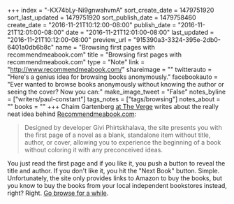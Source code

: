 +++
index = "-KX74bLy-Ni9gnwahvmA"
sort_create_date = 1479751920
sort_last_updated = 1479751920
sort_publish_date = 1479758460
create_date = "2016-11-21T10:12:00-08:00"
publish_date = "2016-11-21T12:01:00-08:00"
date = "2016-11-21T12:01:00-08:00"
last_updated = "2016-11-21T10:12:00-08:00"
preview_url = "915390a3-3324-395e-2db0-6401a0db6b8c"
name = "Browsing first pages with recommendmeabook.com"
title = "Browsing first pages with recommendmeabook.com"
type = "Note"
link = "http://www.recommendmeabook.com/"
shareimage = ""
twitterauto = "Here's a genius idea for browsing books anonymously."
facebookauto = "Ever wanted to browse books anonymously without knowing the author or seeing the cover? Now you can:"
make_image_tweet = "False"
notes_byline = ["writers/paul-constant"]
tags_notes = ["tags/browsing"]
notes_about = ""
books = ""
+++
Chaim Gartenberg [at The Verge](http://www.theverge.com/2016/11/19/13680564/recomendmeabook-book-recommendation-website-first-page) writes about the really neat idea behind [Recommendmeabook.com](http://www.recommendmeabook.com/):

<blockquote>Designed by developer Givi Phirtskhalava, the site presents you with the first page of a novel as a blank, standalone item without title, author, or cover, allowing you to experience the beginning of a book without coloring it with any preconceived ideas.</blockquote>

You just read the first page and if you like it, you push a button to reveal the title and author. If you don't like it, you hit the "Next Book" button. Simple. Unfortunately, the site only provides links to Amazon to buy the books, but you know to buy the books from your local independent bookstores instead, right? Right. [Go browse for a while](http://www.recommendmeabook.com/).
